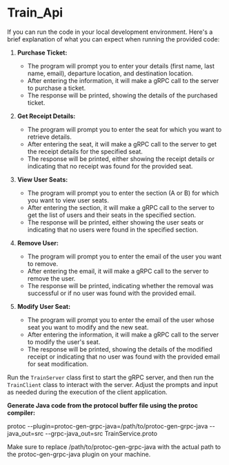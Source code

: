 # Train_Api


If you can run the code in your local development environment. Here's a brief explanation of what you can expect when running the provided code:

1. **Purchase Ticket:**
   - The program will prompt you to enter your details (first name, last name, email), departure location, and destination location.
   - After entering the information, it will make a gRPC call to the server to purchase a ticket.
   - The response will be printed, showing the details of the purchased ticket.

2. **Get Receipt Details:**
   - The program will prompt you to enter the seat for which you want to retrieve details.
   - After entering the seat, it will make a gRPC call to the server to get the receipt details for the specified seat.
   - The response will be printed, either showing the receipt details or indicating that no receipt was found for the provided seat.

3. **View User Seats:**
   - The program will prompt you to enter the section (A or B) for which you want to view user seats.
   - After entering the section, it will make a gRPC call to the server to get the list of users and their seats in the specified section.
   - The response will be printed, either showing the user seats or indicating that no users were found in the specified section.

4. **Remove User:**
   - The program will prompt you to enter the email of the user you want to remove.
   - After entering the email, it will make a gRPC call to the server to remove the user.
   - The response will be printed, indicating whether the removal was successful or if no user was found with the provided email.

5. **Modify User Seat:**
   - The program will prompt you to enter the email of the user whose seat you want to modify and the new seat.
   - After entering the information, it will make a gRPC call to the server to modify the user's seat.
   - The response will be printed, showing the details of the modified receipt or indicating that no user was found with the provided email for seat modification.

Run the `TrainServer` class first to start the gRPC server, and then run the `TrainClient` class to interact with the server. Adjust the prompts and input as needed during the execution of the client application.


**Generate Java code from the protocol buffer file using the protoc compiler:**


protoc --plugin=protoc-gen-grpc-java=/path/to/protoc-gen-grpc-java --java_out=src --grpc-java_out=src TrainService.proto



Make sure to replace /path/to/protoc-gen-grpc-java with the actual path to the protoc-gen-grpc-java plugin on your machine.

